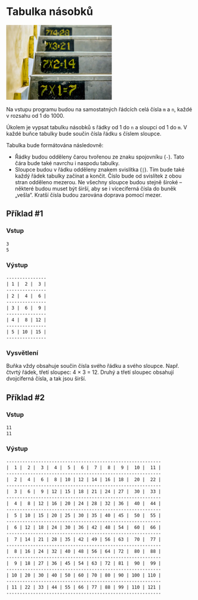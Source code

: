 # Tabulka násobků

<img src="cover.webp" height="200" alt="ilustrace"/>

Na vstupu programu budou na samostatných řádcích celá čísla `m` a `n`, každé v rozsahu od 1 do 1000.

Úkolem je vypsat tabulku násobků s řádky od 1 do `n` a sloupci od 1 do `m`. V každé buňce tabulky bude součin čísla řádku s číslem sloupce.

Tabulka bude formátována následovně:

- Řádky budou odděleny čarou tvořenou ze znaku spojovníku (`-`). Tato čára bude také navrchu i naspodu tabulky.
- Sloupce budou v řádku odděleny znakem svislítka (`|`). Tím bude také každý řádek tabulky začínat a končit. Číslo bude od svislítek z obou stran odděleno mezerou. Ne všechny sloupce budou stejně široké – některé budou muset být širší, aby se i víceciferná čísla do buněk „vešla“. Kratší čísla budou zarována doprava pomocí mezer.

## Příklad #1

### Vstup

```
3
5
```

### Výstup

```
---------------
| 1 |  2 |  3 |
---------------
| 2 |  4 |  6 |
---------------
| 3 |  6 |  9 |
---------------
| 4 |  8 | 12 |
---------------
| 5 | 10 | 15 |
---------------
```

### Vysvětlení

Buňka vždy obsahuje součin čísla svého řádku a svého sloupce. Např. čtvrtý řádek, třetí sloupec: 4 × 3 = 12. Druhý a třetí sloupec obsahují dvojciferná čísla, a tak jsou širší.

## Příklad #2

### Vstup

```
11
11
```

### Výstup

```
----------------------------------------------------------
|  1 |  2 |  3 |  4 |  5 |  6 |  7 |  8 |  9 |  10 |  11 |
----------------------------------------------------------
|  2 |  4 |  6 |  8 | 10 | 12 | 14 | 16 | 18 |  20 |  22 |
----------------------------------------------------------
|  3 |  6 |  9 | 12 | 15 | 18 | 21 | 24 | 27 |  30 |  33 |
----------------------------------------------------------
|  4 |  8 | 12 | 16 | 20 | 24 | 28 | 32 | 36 |  40 |  44 |
----------------------------------------------------------
|  5 | 10 | 15 | 20 | 25 | 30 | 35 | 40 | 45 |  50 |  55 |
----------------------------------------------------------
|  6 | 12 | 18 | 24 | 30 | 36 | 42 | 48 | 54 |  60 |  66 |
----------------------------------------------------------
|  7 | 14 | 21 | 28 | 35 | 42 | 49 | 56 | 63 |  70 |  77 |
----------------------------------------------------------
|  8 | 16 | 24 | 32 | 40 | 48 | 56 | 64 | 72 |  80 |  88 |
----------------------------------------------------------
|  9 | 18 | 27 | 36 | 45 | 54 | 63 | 72 | 81 |  90 |  99 |
----------------------------------------------------------
| 10 | 20 | 30 | 40 | 50 | 60 | 70 | 80 | 90 | 100 | 110 |
----------------------------------------------------------
| 11 | 22 | 33 | 44 | 55 | 66 | 77 | 88 | 99 | 110 | 121 |
----------------------------------------------------------
```
